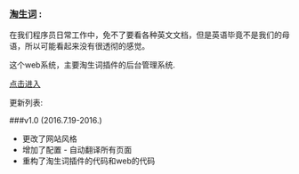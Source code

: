 ### [淘生词](http://github.com/likangwei/baymax) :

 在我们程序员日常工作中，免不了要看各种英文文档，但是英语毕竟不是我们的母语，所以可能看起来没有很透彻的感觉。
 
 这个web系统，主要淘生词插件的后台管理系统.

 [点击进入](http://www.likangwei.com)


更新列表:

###v1.0  (2016.7.19-2016.)

* 更改了网站风格
* 增加了配置 - 自动翻译所有页面
* 重构了淘生词插件的代码和web的代码